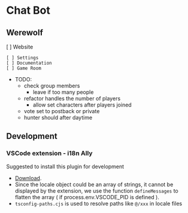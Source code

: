 # Chat Bot

## Werewolf

[ ] Website

    [ ] Settings
    [ ] Documentation
    [ ] Game Room

- TODO:
  - check group members
    - leave if too many people
  - refactor handles the number of players
    - allow set characters after players joined
  - vote set to postback or private
  - hunter should after daytime

## Development

### VSCode extension - i18n Ally

Suggested to install this plugin for development

- [Download](https://marketplace.visualstudio.com/items?itemName=lokalise.i18n-ally).
- Since the locale object could be an array of strings, it cannot be displayed by the extension, we use the function `defineMessages` to flatten the array ( if process.env.VSCODE_PID is defined ).
- `tsconfig-paths.cjs` is used to resolve paths like `@/xxx` in locale files
